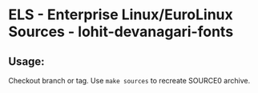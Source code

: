 # ELS - Enterprise Linux/EuroLinux Sources - lohit-devanagari-fonts
 
## Usage:
  Checkout branch or tag. Use `make sources` to recreate  SOURCE0 archive.
